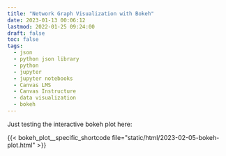 ```yaml
---
title: "Network Graph Visualization with Bokeh"
date: 2023-01-13 00:06:12
lastmod: 2022-01-25 09:24:00
draft: false
toc: false
tags:
  - json
  - python json library
  - python
  - jupyter
  - jupyter notebooks
  - Canvas LMS
  - Canvas Instructure
  - data visualization
  - bokeh
---
```


Just testing the interactive bokeh plot here:

<div>
  {{< bokeh_plot__specific_shortcode file="static/html/2023-02-05-bokeh-plot.html" >}}
</div>
